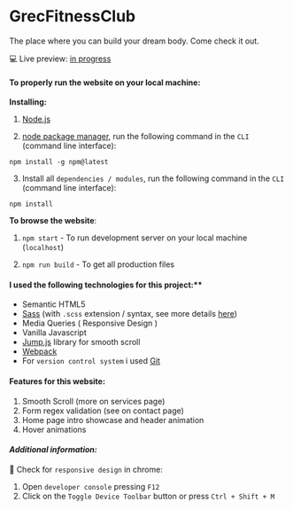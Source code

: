 # GrecFitnessClub

The place where you can build your dream body. Come check it out.

:computer: Live preview: [in progress]()

#### To properly run the website on your local machine:

**Installing:**

1. [Node.js](https://nodejs.org/en/download/)

2. [node package manager](https://docs.npmjs.com/about-npm/), run the following command in the `CLI` (command line interface):
```
npm install -g npm@latest
```
3. Install all `dependencies / modules`, run the following command in the `CLI` (command line interface):
```
npm install
```

**To browse the website**:

1. `npm start` - To run development server on your local machine (`localhost`)

2. `npm run build` - To get all production files

#### I used the following technologies for this project:**

- Semantic HTML5
- [Sass](https://sass-lang.com/) (with `.scss` extension / syntax, see more details [here](https://sass-lang.com/documentation/syntax))
- Media Queries ( Responsive Design )
- Vanilla Javascript
- [Jump.js](http://callmecavs.com/jump.js/) library for smooth scroll
- [Webpack](https://github.com/webpack/webpack)
- For `version control system` i used [Git](https://git-scm.com/)

#### Features for this website:

1. Smooth Scroll (more on services page)
2. Form regex validation (see on contact page)
3. Home page intro showcase and header animation
4. Hover animations


#### *Additional information:*

:iphone: Check for `responsive design` in chrome: 

1. Open `developer console` pressing `F12`
2. Click on the `Toggle Device Toolbar` button or press `Ctrl + Shift + M`